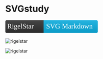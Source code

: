 # SVGstudy

![hello](SVGstudy.svg)

![rigelstar](https://img.shields.io/badge/Blog-RigelStar-brightgreen?style=for-the-badge)





![rigelstar](https://img.shields.io/badge/Blog-RigelStar-brightgreen?style=for-the-badge)